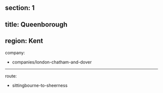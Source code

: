 section: 1
----
title: Queenborough
----
region: Kent
----
company:
- companies/london-chatham-and-dover
----
route:
- sittingbourne-to-sheerness
